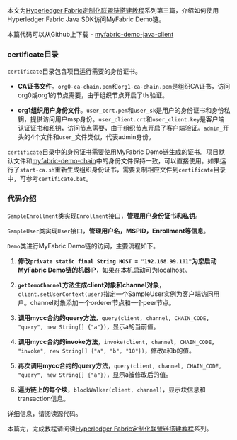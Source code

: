 本文为[Hyperledger Fabric定制化联盟链搭建教程](https://github.com/57blocks/blockchain-articles/blob/master/docs/Hyperledger%20Fabric%E5%BC%80%E5%8F%91/Hyperledger%20Fabric%E5%AE%9A%E5%88%B6%E5%8C%96%E8%81%94%E7%9B%9F%E9%93%BE%E6%90%AD%E5%BB%BA%E6%95%99%E7%A8%8B.md)系列第三篇，介绍如何使用Hyperledger Fabric Java SDK访问MyFabric Demo链。

本篇代码可以从Github上下载 - [myfabric-demo-java-client
](https://github.com/fftt2017/myfabric-demo-java-client)

### certificate目录

`certificate`目录包含项目运行需要的身份证书。

- **CA证书文件**。`org0-ca-chain.pem`和`org1-ca-chain.pem`是组织CA证书，访问org0或org1的节点需要，由于组织节点开启了tls验证。

- **org1组织用户身份文件**。`user_cert.pem`和`user_sk`是用户的身份证书和身份私钥，提供访问用户msp身份。`user_client.crt`和`user_client.key`是客户端认证证书和私钥，访问节点需要，由于组织节点开启了客户端验证。`admin_`开头的4个文件和`user_`文件类似，代表admin身份。

`certificate`目录中的身份证书需要使用MyFabric Demo链生成的证书。项目默认文件和[myfabric-demo-chain](https://github.com/fftt2017/myfabric-demo-chain)中的身份文件保持一致，可以直接使用。如果运行了`start-ca.sh`重新生成组织身份证书，需要复制相应文件到`certificate`目录中，可参考`certificate.bat`。

### 代码介绍

`SampleEnrollment`类实现`Enrollment`接口，**管理用户身份证书和私钥**。

`SampleUser`类实现`User`接口，**管理用户名，MSPID，Enrollment等信息**。

`Demo`类进行MyFabric Demo链的访问，主要流程如下。

1. **修改`private static final String HOST = "192.168.99.101"`为您启动MyFabric Demo链的机器IP**，如果在本机启动可为localhost。

2. **`getDemoChannel`方法生成client对象和channel对象**，`client.setUserContext(user)`指定一个SampleUser实例为客户端访问用户。channel对象添加一个orderer节点和一个peer节点。

3. **调用mycc合约的query方法**，`query(client, channel, CHAIN_CODE, "query", new String[] {"a"})`，显示a的当前值。

4. **调用mycc合约的invoke方法**，`invoke(client, channel, CHAIN_CODE, "invoke", new String[] {"a", "b", "10"})`，修改a和b的值。

5. **再次调用mycc合约的query方法**，`query(client, channel, CHAIN_CODE, "query", new String[] {"a"})`，显示a被修改后的值。

6. **遍历链上的每个块**，`blockWalker(client, channel)`，显示块信息和transaction信息。

详细信息，请阅读源代码。

本篇完，完成教程请阅读[Hyperledger Fabric定制化联盟链搭建教程](https://github.com/57blocks/blockchain-articles/blob/master/docs/Hyperledger%20Fabric%E5%BC%80%E5%8F%91/Hyperledger%20Fabric%E5%AE%9A%E5%88%B6%E5%8C%96%E8%81%94%E7%9B%9F%E9%93%BE%E6%90%AD%E5%BB%BA%E6%95%99%E7%A8%8B.md)系列。










